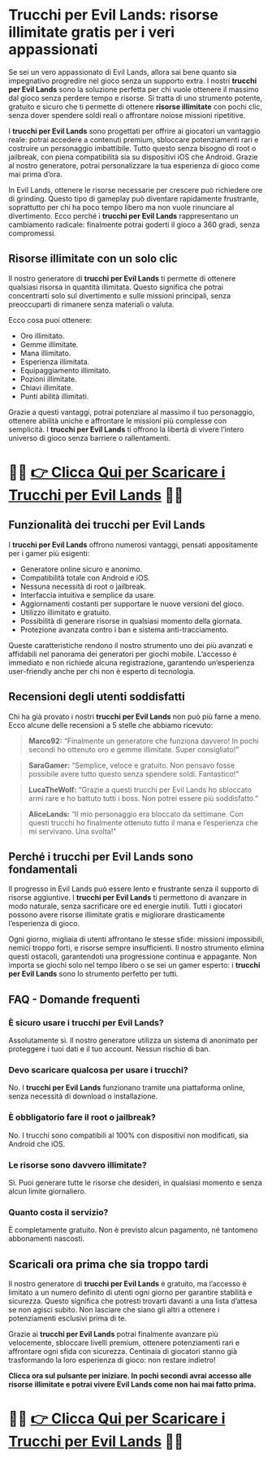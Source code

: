 <h1>Trucchi per Evil Lands: risorse illimitate gratis per i veri appassionati</h1>

<p>Se sei un vero appassionato di Evil Lands, allora sai bene quanto sia impegnativo progredire nel gioco senza un supporto extra. I nostri <strong>trucchi per Evil Lands</strong> sono la soluzione perfetta per chi vuole ottenere il massimo dal gioco senza perdere tempo e risorse. Si tratta di uno strumento potente, gratuito e sicuro che ti permette di ottenere <strong>risorse illimitate</strong> con pochi clic, senza dover spendere soldi reali o affrontare noiose missioni ripetitive.</p>

<p>I <strong>trucchi per Evil Lands</strong> sono progettati per offrire ai giocatori un vantaggio reale: potrai accedere a contenuti premium, sbloccare potenziamenti rari e costruire un personaggio imbattibile. Tutto questo senza bisogno di root o jailbreak, con piena compatibilità sia su dispositivi iOS che Android. Grazie al nostro generatore, potrai personalizzare la tua esperienza di gioco come mai prima d’ora.</p>

<p>In Evil Lands, ottenere le risorse necessarie per crescere può richiedere ore di grinding. Questo tipo di gameplay può diventare rapidamente frustrante, soprattutto per chi ha poco tempo libero ma non vuole rinunciare al divertimento. Ecco perché i <strong>trucchi per Evil Lands</strong> rappresentano un cambiamento radicale: finalmente potrai goderti il gioco a 360 gradi, senza compromessi.</p>

<h2>Risorse illimitate con un solo clic</h2>
<p>Il nostro generatore di <strong>trucchi per Evil Lands</strong> ti permette di ottenere qualsiasi risorsa in quantità illimitata. Questo significa che potrai concentrarti solo sul divertimento e sulle missioni principali, senza preoccuparti di rimanere senza materiali o valuta.</p>

<p>Ecco cosa puoi ottenere:</p>
<ul>
  <li>Oro illimitato.</li>
  <li>Gemme illimitate.</li>
  <li>Mana illimitato.</li>
  <li>Esperienza illimitata.</li>
  <li>Equipaggiamento illimitato.</li>
  <li>Pozioni illimitate.</li>
  <li>Chiavi illimitate.</li>
  <li>Punti abilità illimitati.</li>
</ul>

<p>Grazie a questi vantaggi, potrai potenziare al massimo il tuo personaggio, ottenere abilità uniche e affrontare le missioni più complesse con semplicità. I <strong>trucchi per Evil Lands</strong> ti offrono la libertà di vivere l’intero universo di gioco senza barriere o rallentamenti.</p>

# 🔴🔴 **[👉 Clicca Qui per Scaricare i Trucchi per Evil Lands](https://tinyurl.com/PixelGoGames)** 🔴🔴

<h2>Funzionalità dei trucchi per Evil Lands</h2>
<p>I <strong>trucchi per Evil Lands</strong> offrono numerosi vantaggi, pensati appositamente per i gamer più esigenti:</p>
<ul>
  <li>Generatore online sicuro e anonimo.</li>
  <li>Compatibilità totale con Android e iOS.</li>
  <li>Nessuna necessità di root o jailbreak.</li>
  <li>Interfaccia intuitiva e semplice da usare.</li>
  <li>Aggiornamenti costanti per supportare le nuove versioni del gioco.</li>
  <li>Utilizzo illimitato e gratuito.</li>
  <li>Possibilità di generare risorse in qualsiasi momento della giornata.</li>
  <li>Protezione avanzata contro i ban e sistema anti-tracciamento.</li>
</ul>

<p>Queste caratteristiche rendono il nostro strumento uno dei più avanzati e affidabili nel panorama dei generatori per giochi mobile. L’accesso è immediato e non richiede alcuna registrazione, garantendo un’esperienza user-friendly anche per chi non è esperto di tecnologia.</p>

<h2>Recensioni degli utenti soddisfatti</h2>
<p>Chi ha già provato i nostri <strong>trucchi per Evil Lands</strong> non può più farne a meno. Ecco alcune delle recensioni a 5 stelle che abbiamo ricevuto:</p>

<blockquote>
  <p><strong>Marco92:</strong> “Finalmente un generatore che funziona davvero! In pochi secondi ho ottenuto oro e gemme illimitate. Super consigliato!”</p>
</blockquote>
<blockquote>
  <p><strong>SaraGamer:</strong> “Semplice, veloce e gratuito. Non pensavo fosse possibile avere tutto questo senza spendere soldi. Fantastico!”</p>
</blockquote>
<blockquote>
  <p><strong>LucaTheWolf:</strong> “Grazie a questi trucchi per Evil Lands ho sbloccato armi rare e ho battuto tutti i boss. Non potrei essere più soddisfatto.”</p>
</blockquote>
<blockquote>
  <p><strong>AliceLands:</strong> “Il mio personaggio era bloccato da settimane. Con questi trucchi ho finalmente ottenuto tutto il mana e l’esperienza che mi servivano. Una svolta!”</p>
</blockquote>

<h2>Perché i trucchi per Evil Lands sono fondamentali</h2>
<p>Il progresso in Evil Lands può essere lento e frustrante senza il supporto di risorse aggiuntive. I <strong>trucchi per Evil Lands</strong> ti permettono di avanzare in modo naturale, senza sacrificare ore ed energie inutili. Tutti i giocatori possono avere risorse illimitate gratis e migliorare drasticamente l’esperienza di gioco.</p>

<p>Ogni giorno, migliaia di utenti affrontano le stesse sfide: missioni impossibili, nemici troppo forti, e risorse sempre insufficienti. Il nostro strumento elimina questi ostacoli, garantendoti una progressione continua e appagante. Non importa se giochi solo nel tempo libero o se sei un gamer esperto: i <strong>trucchi per Evil Lands</strong> sono lo strumento perfetto per tutti.</p>

<h2>FAQ - Domande frequenti</h2>

<h3>È sicuro usare i trucchi per Evil Lands?</h3>
<p>Assolutamente sì. Il nostro generatore utilizza un sistema di anonimato per proteggere i tuoi dati e il tuo account. Nessun rischio di ban.</p>

<h3>Devo scaricare qualcosa per usare i trucchi?</h3>
<p>No. I <strong>trucchi per Evil Lands</strong> funzionano tramite una piattaforma online, senza necessità di download o installazione.</p>

<h3>È obbligatorio fare il root o jailbreak?</h3>
<p>No. I trucchi sono compatibili al 100% con dispositivi non modificati, sia Android che iOS.</p>

<h3>Le risorse sono davvero illimitate?</h3>
<p>Sì. Puoi generare tutte le risorse che desideri, in qualsiasi momento e senza alcun limite giornaliero.</p>

<h3>Quanto costa il servizio?</h3>
<p>È completamente gratuito. Non è previsto alcun pagamento, né tantomeno abbonamenti nascosti.</p>

<h2>Scaricali ora prima che sia troppo tardi</h2>
<p>Il nostro generatore di <strong>trucchi per Evil Lands</strong> è gratuito, ma l’accesso è limitato a un numero definito di utenti ogni giorno per garantire stabilità e sicurezza. Questo significa che potresti trovarti davanti a una lista d’attesa se non agisci subito. Non lasciare che siano gli altri a ottenere i potenziamenti esclusivi prima di te.</p>

<p>Grazie ai <strong>trucchi per Evil Lands</strong> potrai finalmente avanzare più velocemente, sbloccare livelli premium, ottenere potenziamenti rari e affrontare ogni sfida con sicurezza. Centinaia di giocatori stanno già trasformando la loro esperienza di gioco: non restare indietro!</p>

<p><strong>Clicca ora sul pulsante per iniziare. In pochi secondi avrai accesso alle risorse illimitate e potrai vivere Evil Lands come non hai mai fatto prima.</strong></p>

# 🔴🔴 **[👉 Clicca Qui per Scaricare i Trucchi per Evil Lands](https://tinyurl.com/PixelGoGames)** 🔴🔴

